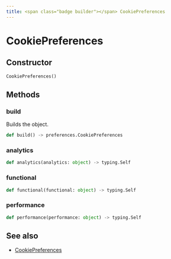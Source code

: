 ```yaml
---
title: <span class="badge builder"></span> CookiePreferences
---
```

# <span class="badge builder"></span> CookiePreferences

## Constructor

```python
CookiePreferences()
```
## Methods

### <span class="badge object-method"></span> build

Builds the object.

```python
def build() -> preferences.CookiePreferences
```

### <span class="badge object-method"></span> analytics

```python
def analytics(analytics: object) -> typing.Self
```

### <span class="badge object-method"></span> functional

```python
def functional(functional: object) -> typing.Self
```

### <span class="badge object-method"></span> performance

```python
def performance(performance: object) -> typing.Self
```

## See also

 * <span class="badge object-type-class"></span> [CookiePreferences](./object-CookiePreferences.md)
